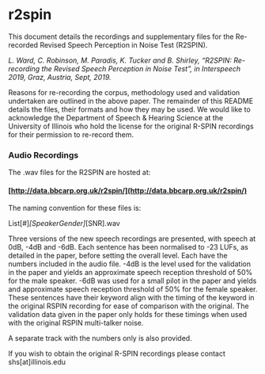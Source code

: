 # r2spin

This document details the recordings and supplementary files for the Re-recorded Revised Speech Perception in Noise Test (R2SPIN). 

*L. Ward, C. Robinson, M. Paradis, K. Tucker and B. Shirley, “R2SPIN: Re-recording the Revised Speech Perception in Noise Test”, in Interspeech 2019, Graz, Austria, Sept, 2019.*

Reasons for re-recording the corpus, methodology used and validation undertaken are outlined in the above paper. The remainder of this README details the files, their formats and how they may be used. 
We would like to acknowledge the Department of Speech & Hearing Science at the University of Illinois who hold the license for the original R-SPIN recordings for their permission to re-record them. 

### Audio Recordings 

The .wav files for the R2SPIN are hosted at:
#### [http://data.bbcarp.org.uk/r2spin/](http://data.bbcarp.org.uk/r2spin/) 

The naming convention for these files is:
 
List[#]_[SpeakerGender]_[SNR].wav

Three versions of the new speech recordings are presented, with speech at 0dB, -4dB and -6dB. Each sentence has been normalised to -23 LUFs, as detailed in the paper, before setting the overall level.  Each have the numbers included in the audio file. -4dB is the level used for the validation in the paper and yields an approximate speech reception threshold of 50% for the male speaker. -6dB was used for a small pilot in the paper and yields and approximate speech reception threshold of 50% for the female speaker. These sentences have their keyword align with the timing of the keyword in the original RSPIN recording for ease of comparison with the original. The validation data given in the paper only holds for these timings when used with the original RSPIN multi-talker noise. 

A separate track with the numbers only is also provided. 

If you wish to obtain the original R-SPIN recordings please contact shs[at]illinois.edu 

